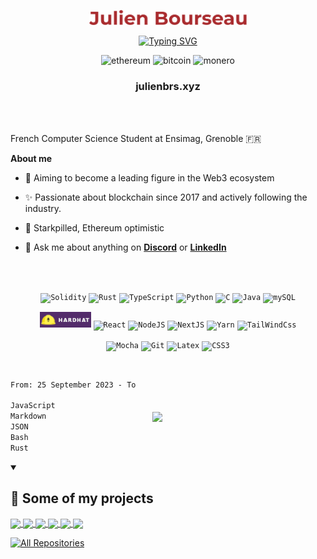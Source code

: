 <p align="center">
  <a href="https://github.com/julienbrs">
    <img width="50%" alt="Hello, I'm Julien, computer science student!" src="./assets/julienbourseau.png" /></a>
</p>

<p align="center">
  <!-- Typing SVG by DenverCoder1 - https://github.com/DenverCoder1/readme-typing-svg -->
    <a href="https://git.io/typing-svg"><img src="https://readme-typing-svg.demolab.com?font=Montserrat&weight=500&size=25&duration=4000&pause=1000&color=B62E32&center=true&width=435&lines=Starkpilled+Web3+Developer;DAO+%26+deFi+Optimistic;Computer+Science++Student" alt="Typing SVG" /></a>
</p>

<!-- Social icons section -->
<!-- <p align="center" style="display: flex; align-items: center; justify-content: center;">
  <a href="https://dev.to/denvercoder1"><img width="32px" alt="Github" title="Github" src="./assets/github.png"></a>
  &#8287;&#8287;&#8287;&#8287;&#8287;
  <a href="https://www.linkedin.com/in/julien-bourseau-ba2239228" alt="Linkedin" title="Linkedin"><img width="32px" src="https://cdn-icons-png.flaticon.com/512/174/174857.png"/></a>
  &#8287;&#8287;&#8287;&#8287;&#8287;
    <a href="https://discord.com/users/115877370937868288"><img width="32px" alt="Discord logo" title="Discord" src="https://upload.wikimedia.org/wikipedia/fr/thumb/4/4f/Discord_Logo_sans_texte.svg/1818px-Discord_Logo_sans_texte.svg.png"/></a>
</p> -->

<!-- Blockchain -->
<div align="center">
<img height="20" alt="ethereum" src="https://img.shields.io/badge/Ethereum-3C3C3D?style=for-the-badge&logo=Ethereum&logoColor=white">
<img height="20" alt="bitcoin" src="https://img.shields.io/badge/Bitcoin-000?style=for-the-badge&logo=bitcoin&logoColor=white">
<img height="20" alt="monero" src="https://img.shields.io/badge/monero-FF6600?style=for-the-badge&logo=monero&logoColor=white">
<h3><a href="https://julienbrs.xyz/" style="text-decoration: none" >julienbrs.xyz</a> </h3>
</div>



<br />
<br />

French Computer Science Student at Ensimag, Grenoble 🇫🇷 


**About me**

- 💼 Aiming to become a leading figure in the Web3 ecosystem

- ✨ Passionate about blockchain since 2017 and actively following the industry.

- 🐺 Starkpilled, Ethereum optimistic

- 💬 Ask me about anything on **[Discord](https://discord.com/users/115877370937868288)** or **[LinkedIn](https://www.linkedin.com/in/julien-bourseau-ba2239228)**

<br />
<br />

<div align="center">

<!-- Coding Languages -->

<code><img height="30" alt="Solidity" src="https://img.shields.io/badge/Solidity-%23363636.svg?style=for-the-badge&logo=solidity&logoColor=white)"></code>
<code><img height="30" alt="Rust" src="https://img.shields.io/badge/rust-%23000000.svg?style=for-the-badge&logo=rust&logoColor=white)"></code>
<code><img height="30" alt="TypeScript" src="https://img.shields.io/badge/typescript-%23007ACC.svg?style=for-the-badge&logo=typescript&logoColor=white)"></code>
<code><img height="30" alt="Python" src="https://img.shields.io/badge/python-3670A0?style=for-the-badge&logo=python&logoColor=ffdd54)"></code>
<code><img height="30" alt="C" src="https://img.shields.io/badge/c-%2300599C.svg?style=for-the-badge&logo=c&logoColor=white"></code>
<code><img height="30" alt="Java" src="https://img.shields.io/badge/java-%23ED8B00.svg?style=for-the-badge&logo=java&logoColor=white"></code>
<code><img height="30" alt="mySQL" src="https://img.shields.io/badge/mysql-%2300f.svg?style=for-the-badge&logo=mysql&logoColor=white"></code>
<br/>

<!-- Frameworks -->

<code><img height="25" alt="Hardhat" src="./assets/hardhat_badge.png"></code>
<code><img height="25" alt="React" src="https://img.shields.io/badge/react-%2320232a.svg?style=for-the-badge&logo=react&logoColor=%2361DAFB"></code>
<code><img height="25" alt="NodeJS" src="https://img.shields.io/badge/node.js-6DA55F?style=for-the-badge&logo=node.js&logoColor=white"></code>
<code><img height="25" alt="NextJS" src="https://img.shields.io/badge/Next-black?style=for-the-badge&logo=next.js&logoColor=white"></code>
<code><img height="25" alt="Yarn" src="https://img.shields.io/badge/yarn-%232C8EBB.svg?style=for-the-badge&logo=yarn&logoColor=white"></code>
<code><img height="25" alt="TailWindCss" src="https://img.shields.io/badge/tailwindcss-%2338B2AC.svg?style=for-the-badge&logo=tailwind-css&logoColor=white"></code>

<code><img height="25" alt="Mocha" src="https://img.shields.io/badge/-mocha-%238D6748?style=for-the-badge&logo=mocha&logoColor=white"></code>
<code><img height="25" alt="Git" src="https://img.shields.io/badge/git-%23F05033.svg?style=for-the-badge&logo=git&logoColor=white)"></code>
<code><img height="25" alt="Latex" src="https://img.shields.io/badge/latex-%22508080.svg?style=for-the-badge&logo=latex&logoColor=white)"></code>
<code><img height="25" alt="CSS3" src="https://img.shields.io/badge/css3-%231572B6.svg?style=for-the-badge&logo=css3&logoColor=white)"></code>

</div>

<br />
<div style="display: flex; 	justify-content: space-between;	align-items: center;">
<div style="width: 40%">
<!--START_SECTION:waka-->

```txt
From: 25 September 2023 - To: 02 October 2023

JavaScript                   ████████████▒░░░░░░░░░░░░   49.16 %
Markdown                     ██████▒░░░░░░░░░░░░░░░░░░   25.45 %
JSON                         ███░░░░░░░░░░░░░░░░░░░░░░   12.04 %
Bash                         █░░░░░░░░░░░░░░░░░░░░░░░░   04.10 %
Rust                         █░░░░░░░░░░░░░░░░░░░░░░░░   03.48 %
```

<!--END_SECTION:waka-->
<!-- <a href="https://wakatime.com/@47c0ba3b-9961-469f-8938-e2382f0646f1"><img src="https://wakatime.com/badge/user/47c0ba3b-9961-469f-8938-e2382f0646f1.svg" alt="Total time coded since Nov 12 2022" /></a> -->
</div >
<div style="width: 55%">
<a href="https://github.com/julienbrs/github-readme-stats"><img align="center" src="https://github-readme-stats-sigma-five.vercel.app/api/top-langs/?username=julienbrs&layout=compact&theme=buefy&hide_border=true" /></a>
</div>
</div>

<details open> 
  <summary><h2>📘 Some of my projects</h2></summary>

  <!-- Repo info cards - https://github.com/anuraghazra/github-readme-stats -->
  <!-- Small repo cards (fork) - https://github.com/DenverCoder1/github-readme-stats -->
  <p align="left">

  <a href="https://github.com/julienbrs/Zk-ProofsMixer">
  <img align="center"  src="https://github-readme-stats-sigma-five.vercel.app/api/pin/?username=julienbrs&repo=Zk-ProofsMixer" />
</a>
</a>
  <a href="https://github.com/julio4/sapo-fevm">
  <img align="center" src="https://github-readme-stats-sigma-five.vercel.app/api/pin/?username=julienbrs&repo=Sapo-FEVM" />
</a>
  <a href="https://github.com/julio4/zap">
  <img align="center" src="https://github-readme-stats-sigma-five.vercel.app/api/pin/?username=julio4&repo=zap" />
</a>
  <a href="https://github.com/julio4/eth-soul">
  <img align="center" src="https://github-readme-stats-sigma-five.vercel.app/api/pin/?username=julio4&repo=eth-soul" />
</a>
<a href="https://github.com/julienbrs/Werewolves-Game-App">
<img align="center" src="https://github-readme-stats-sigma-five.vercel.app/api/pin/?username=julienbrs&repo=Werewolves-Game-App" />
</a>
  <a href="https://github.com/julienbrs/fire-extinguishing-simulation">
  <img align="center" src="https://github-readme-stats-sigma-five.vercel.app/api/pin/?username=julienbrs&repo=fire-extinguishing-simulation" />
</p>


<a href="https://github.com/julienbrs?tab=repositories&sort=stargazers"><img alt="All Repositories" title="All Repositories" src="https://custom-icon-badges.demolab.com/badge/-Click%20Here%20For%20All%20My%20Repos-161B22?style=for-the-badge&logoColor=white&logo=repo"/></a>

</details>

<br />
<!-- 
<a href="https://twitter.com/anuraghazru">
  <img align="right" alt="Anurag Hazra | Twitter" width="21px" src="https://raw.githubusercontent.com/anuraghazra/anuraghazra/master/assets/twitter.svg" />
</a>
<a href="https://codesandbox.io/u/anuraghazra">
  <img align="right" alt="Anurag Hazra | CodeSandbox" width="20px" src="https://raw.githubusercontent.com/anuraghazra/anuraghazra/master/assets/codesandbox.svg" />
</a>
 -->